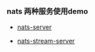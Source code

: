 ### nats 两种服务使用demo

* [nats-server](https://github.com/shabbyboy/nats-example/tree/master/nats-core)

* [nats-stream-server](https://github.com/shabbyboy/nats-example/tree/master/nats-stream)
